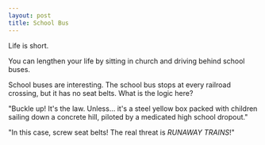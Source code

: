 ```yaml
---
layout: post
title: School Bus
---
```

Life is short.

You can lengthen your life by sitting in church and driving behind school buses.

School buses are interesting.  The school bus stops at every railroad crossing, but it has no seat belts.  What is the logic here?

"Buckle up!  It's the law.  Unless... it's a steel yellow box packed with children sailing down a concrete hill, piloted by a medicated high school dropout."

"In this case, screw seat belts!  The real threat is *RUNAWAY TRAINS*!"
